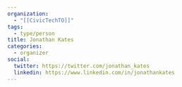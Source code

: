 ```yaml
---
organization:
  - "[[CivicTechTO]]"
tags:
  - type/person
title: Jonathan Kates
categories:
  - organizer
social:
  twitter: https://twitter.com/jonathan_kates
  linkedin: https://www.linkedin.com/in/jonathankates
---
```

